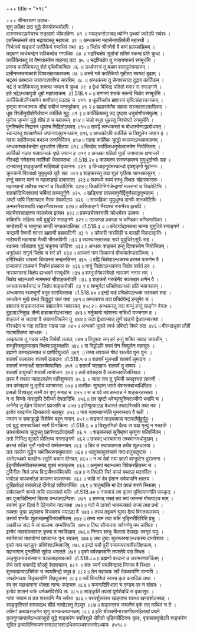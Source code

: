 +++
title = "५१८"

+++
श्रीनारायण उवाच-  
शृणु लक्ष्मि! तदा युद्धे सेनयोरुभयोरपि ।  
दारुणश्चाऽप्रमेयश्च सङ्ग्रामो जीवदक्षिणः ॥१ ॥
भयङ्करोऽभवद् व्योम्नि पृथ्व्यां जलेऽपि सर्वशः ।  
एतस्मिन्नन्तरे तत्र भद्राख्यस्तु महाबलः ॥२ ॥
अन्धकस्य महासेनापतिर्बली महारथी ।  
निर्भर्त्स्य शङ्करं कार्तिकेयं गणाधिपं तथा ॥३ ॥
चिक्षेप श्रीगणेशे वै बाणं प्रलयवह्निभम् ।  
तद्बाणं त्वर्धचन्द्रेण सञ्चिच्छेद गणाधिपः ॥४ ॥
भद्रश्चिक्षेप सूर्याभां शक्तिं स्कन्दं प्रति क्रुधा ।  
कार्तिकेयस्तु तां वैष्णवास्त्रेण व्यहनत् तदा ॥५ ॥
भद्रश्चिक्षेप तु नारायणास्त्रं रणमूर्धनि ।  
प्रणम्य कार्तिकेयस्तु शेते पृथिवीमाश्रितः ॥६ ॥
ऊर्ध्वमस्त्रं तु बभ्राम शतसूर्यसमप्रभम् ।  
प्रलीनमस्त्रमाकाशे विश्वसंहारकारकम् ॥७ ॥
अस्त्रे गते कार्तिकेयो गृहीत्वा स्वगदां दृढाम् ।  
भद्ररथं प्रबभञ्ज जघानाऽश्वाँश्च सारथिम् ॥८ ॥
अन्धकस्य तु सेनापस्तदा दुद्राव कार्तिकम् ।  
भद्रं तं कार्तिकेयस्तु शक्त्या जघान वै क्रुधा ॥९ ॥
द्वेधा विभिद्य पतितो ममार स रणाङ्गणे ।  
हते भद्रेऽन्धकपुत्रो धूम्रो महापराक्रमः ॥1.518.१ ०॥
बाणानां शतकं स्कन्दे चिक्षेप रणमूर्धनि ।  
कार्तिकेयोऽग्निबाणेन बाणौघान् प्रददाह च ॥११ ॥
धूम्रश्चिक्षेप ब्रह्मास्त्रं सृष्टिसंहारकारकम् ।  
दृष्ट्वा शम्भ्वात्मजः शीघ्रं सबीजं मन्त्रपूर्वकम् ॥१ २॥
ब्रह्मास्त्रेणैव सहसा सञ्जहाराऽवलीलया ।  
धूम्रः शिलीमुखैर्बाणैर्जघान कार्तिकं मुहुः ॥१ ३॥
कार्तिकेयस्तु तद् दृष्ट्वा धनुर्बाणौघसंयुतम् ।  
मुमोच जृम्भणं युद्धे शीघ्रं तं च महारथम् ॥१४॥
जडो बभूव धूम्रस्तु निश्चेष्टो रणमूर्धनि ।  
पुनश्चिक्षेप निद्रास्त्रं धूम्रश्च निद्रितोऽभवत् ॥१५॥
तावद्वै त्वन्धकस्तं च बोधास्त्रेणाऽप्रबोधयत् ।  
स्कन्दस्तु शतबाणैस्तं जघानाऽसुरमन्धकम् ॥१६॥
अन्धकोऽपि कार्तिकं च त्रिशूलेन जघान ह ।  
गदया कार्तिकरथं बभञ्ज रत्ननिर्मितम् ॥१७॥
गदया कार्तिकः क्रुद्धो बभञ्जाऽन्धकवाहनम् ।  
अन्धकश्चार्धचन्द्रेण क्षुरधारेण लीलया ॥१८॥
चिच्छेद कार्तिकधनुर्भल्लास्त्रेण नियोजितम् ।  
कार्तिको गदया गत्वाऽन्धकं पृष्ठे जघान ह ॥१९॥
अन्धकः पतितो मूर्छां जगामाऽथ क्षणान्तरे ।  
वीरभद्रो गणेशश्च कार्तिको भैरवास्तथा ॥1.518.२०॥
काल्यश्च रणचण्ड्यश्च युयुधुर्दानवैः सह ।  
दानवास्तु शङ्कुकर्णो माहिषाक्षो वृकाननः ॥२१ ॥
विन्ध्यहनुर्यमस्कन्धो वृषशृङ्गो गुहाननः ।  
क्रूरक्रमो विवराक्षो युयुधुस्ते सुरैः सह ॥२२॥
शङ्करस्तु तदा शूलं गृहीत्वा चान्धकासुरम् ।  
हन्तुं चकार यत्नं च महाशङ्खं ह्यवादयत् ॥२३॥
रथमध्ये स्वयं शम्भुः स्थितः संहारकारकः ।  
महारथानां लक्षैश्च रथानां च त्रिकोटिभिः ॥२४॥
त्रिकोटिभिर्गजेन्द्राणां मल्लानां च त्रिकोटिभिः ।  
शतकोटिभिरश्वानां चर्मिणां तच्चतुर्गुणैः ॥२५ ॥
खड्गिनां तत्सप्तगुणैर्द्विगुणैस्तद्धनुष्मताम् ।  
अष्टौ चापि दिशाम्पाला भैरवा देवकोटयः ॥२६ ॥
सान्नाहिका युयुधुश्च दानवैः शतकोटिभिः ।  
उन्मत्तभैरवश्चापि संहारभैरवस्तथा ॥२७॥
असिताङ्गो भैरवश्च रुरुभैरव इत्यपि ।  
महाभैरवसञ्ज्ञश्च कालभैरव इत्यथ ॥२८॥
प्रचण्डभैरवश्चापि क्रोधभैरव उल्बणः ।  
शक्तिभिः सहिताः सर्वे युयुधिरे रणाङ्गणे ॥२९॥
उग्रचण्डा प्रचण्डा च चण्डिका चण्डिनायिका ।  
चण्डेश्वरी च चामुण्डा चण्डी चण्डकपालिका ॥1.518.३ ०॥
कोटर्याद्यास्तथा चान्या युयुधिरे रणाङ्गणे ।  
चन्द्राणी वैष्णवी शान्ता ब्रह्माणी ब्रह्मवादिनी ॥३ १ ॥
कौमारी नारसिंही च वाराही विकटाकृतिः ।  
माहेश्वरी महामाया भैरवी भीमरूपिणी ॥३२॥
रथस्थास्तास्तदा सर्वा युयुधिरेऽसुरैः सह ।  
राक्षस्यः पर्वतप्राया युद्धं चक्रुश्च कोटिशः ॥३३॥
अन्धकः शङ्करं हन्तुं दिव्यास्त्रेण नियोजितम् ।  
धनुर्दधार सगुणं चिक्षेप च शरं हरे ॥३४॥
अञ्जनं नाम दिव्यास्त्रं ग्रीष्ममार्तण्डसन्निभम् ।  
हरिश्चिक्षेप धावल्यं दिव्यास्त्रं चन्द्रसन्निभम् ॥३५ ॥
वह्निं चिक्षेपाऽन्धकश्च हरस्तं वारुणेन वै ।  
प्रज्वलन्तं तालमानं निर्वाणं प्रचकार सः ॥३६॥
वायुं चिक्षेपाऽन्धकश्च चिक्षेप पार्वतं हरः ।  
नारायणास्त्रं चिक्षेप ह्यन्धको रणमूर्धनि ॥३७॥
शम्भुर्भार्गवसंश्रेष्ठो नारायणं ननाम तम् ।  
चिक्षेप चाऽन्धको नागमस्त्रं श्रीशङ्करोपरि ॥३८॥
शङ्करो गरुडेनैव सञ्जहार क्षणेन वै ।  
अन्धकस्त्वर्धचन्द्रं च चिक्षेप शङ्करोपरि ॥३ ९॥
शम्भुर्गदां प्रचिक्षेपाऽन्धकं प्रति भयानकाम् ।  
अन्धकस्य रथश्चूर्णो बभूव सारथिस्तथा ॥1.518.४०॥
इन्द्रो वज्रं प्रचिक्षेपाऽन्धकं भस्मकरं तदा ।  
अन्धकेन मुखे ग्रस्तं विद्युद्रूपं जलं यथा ॥४१॥
अन्धकश्च तदा प्रचिक्षेपेन्द्रं हन्तुमेव च ।  
ब्रह्मास्त्रं शङ्करस्तच्च ब्रह्मास्त्रेण न्यवारयत् ॥५८२॥
अन्धकस्तु तदा शम्भुं हन्तुं खड्गेन वेगतः ।  
दुद्रावाऽभिमुखः सैन्ये हाहाकारोऽभवत्तदा ॥४३॥
मर्तुकामो महेशस्य सन्निधौ यज्जगाम ह ।  
शङ्करं स जटायां वै जघानातिबलेन तु ॥४४॥
जटा द्वेधाऽभवत् तूर्णं खड्गो द्वेधाऽभवत्तथा ।  
वीरभद्रेण च गदा ताडिता गदया सह ॥४५॥
अन्धको भूतले त्वर्धः प्रविष्टो विवरे तदा ॥४६॥
वीरभद्रधृतां लौहीं गदामाश्लिष्य चान्धकः ।  
आकृष्टया तु गदया सहैव निर्ययौ तलात् ॥४७॥
वियुक्तः सन् हरं हन्तुं शक्तिं जग्राह चायसीम् ।  
शम्भुस्त्रिशूलमादाय चिक्षेपाऽसुरवक्षसि ॥४८॥
स विद्धोऽपि स्वयं तेन त्रिशूलेन महासुरः ।  
ब्रह्मणो वरमाहात्म्यान्न च प्राणैर्वियुज्यते ॥४९ ॥
तस्य तपःफलं श्रेष्ठं रक्षत्येव पुनः पुनः ।  
शतवर्षं फलाहारः शतवर्षं दलादनः ॥1.518.५ ०॥
शतवर्षं मूलभक्षी शतवर्षं सुमादनः ।  
शतवर्षं कन्दभक्षी शतवर्षमयाचितः ॥५१ ॥
शतवर्षं जलाहारः शतवर्षं तु बाष्पपः ।  
शतवर्षं वायुभक्षी शतवर्षं त्वभोजनः ॥५२॥
ततो वर्षसहस्रं वै जलान्तवर्तिसंस्थितः ।  
तस्य वै तपसा जाताऽनलेन वारिशुष्कता ॥५ ३ ॥
जाता तत्र तु पृथिवी समदृश्यत लावणी ।  
तत्र वर्षसहस्रं तु तृतीयं व्यगमत्तदा ॥५४॥
वल्मीकः सुमहान् जातो वंशस्तम्बाभ्यधिष्ठितः ।  
प्रसन्नो विश्वसृट् तस्मै वरं वृणु समाह च ॥५५॥
स च वव्रे तव हस्तान्न मे शङ्करहस्ततः ।  
न वा विष्णोः कराद्वापि देवीभ्यो देवतादिभिः ॥५६॥
तव सृष्टौ भवेन्मृत्युश्चिरञ्जीवो भवामि च ।  
अनेनैव तु देहेन दिव्यतां प्रव्रजामि च ॥५७॥
इतिश्रुत्वाऽऽह वेधास्तं तथाऽस्त्विति तथा भव ।  
इत्येवं वरदानेन दिव्यकायो महासुरः ॥५८॥
नायं नाशमवाप्नोति पुनरुत्थाय वै बली ।  
जघान च समाक्रुद्धो विशेषेण बहून् गणान् ॥५९॥
शङ्करं ताडयामास गदापातैर्मुहुर्मुहुः ।  
एवं युद्धं समभवच्चिरं स्वर्गे पिनाकिना ॥1.518.६ ०॥
त्रिशूलभिन्नो दैत्यः स यदा मृत्युं न गच्छति ।  
उत्थायोत्थाय क्रुद्धस्तु प्रहारेणाऽर्दयद्बली ॥६ १ ॥
शङ्करस्तं सुविमृश्य मृत्युना परिवर्जितम् ।  
ततो निर्भिद्य शूलाग्रे प्रोत्क्षिप्य गगनाङ्गणे ॥६२॥
छत्रवद् धारयामास लम्बमानमधोमुखम् ।  
क्षरन्तं रुधिरं भूमौ गात्रेभ्यो वर्ष्मसम्भवम् ॥६३ ॥
चिरं तं स्थापयामास तथैव शूलधारया ।  
ततः कालेन युद्धेन चर्मास्थिस्नायुमात्रकः ॥६४॥
धातुत्रययुतश्चायं नष्टधातुचतुष्टयः ।  
अतोऽन्धको बलहीनः स्तुतिं चकार दीनवत् ॥६५॥
न त्वं देवो मया ज्ञातो वाग्दुष्टेन दुरात्मना ।  
ईदृग्वीर्यसमोपेतस्तस्माद् युक्तं भवत्कृतम् ॥६६॥
अनुरूपं मदान्धस्य विवेकरहितस्य च ।  
दुर्विनीतः श्रियं प्राप्य विद्यामैश्वर्यमित्यपि ॥६७॥
न तिष्ठति चिरं कालं यथाऽहं मदगर्वितः ।  
पापोऽहं पापकर्माऽहं पापात्मा पापसम्भवः ॥६८॥
त्राहि मां देव ईशान सर्वपापानि क्षालय ।  
दुःखितोऽहं वराकोऽहं दीनोऽहं शक्तिवर्जितः ॥६९॥
त्रातुमर्हसि मां देव प्रपन्नं शरणे स्थितम् ।  
सर्वपापक्षणे शम्भो त्वयि सञ्जायते मतिः ॥1.518.७०॥
नाममात्रं तव कृत्वा मुक्तिमाप्नोति पापकृत् ।  
तव पूजाविहीनानां दिवसा वन्ध्यताऽन्विताः ॥७१ ॥
तस्माद् भक्तं तव रूपं जानन्तं मोचयाऽत्र माम् ।  
स्वगणं कुरु दिव्यं वै देहेनानेन नाऽन्यथा ॥७२॥
गतो मे दानवो भावस्त्यक्तं राज्यं तथा प्रभो ।  
त्यक्ताः पुत्राः प्रपुत्राश्च विभवाश्च मयाऽद्य वै ॥७३॥
तस्य तद्वचनं श्रुत्वा दैत्यं विगतकल्मषम् ।  
उत्तार्य शनकैः शूलाच्छम्भुर्विनयसंश्रितम् ॥७४॥
तस्य नाम तदा चक्रे भृङ्गिरीटिरिति प्रभुः ।  
अब्रवीच्च सदा मे त्वं वल्लभः सम्भविष्यसि ॥७५॥
तिष्ठ सौम्यतया सर्वगणेषु मम चाश्रितः ।  
इत्येवं जलसंस्कारात् कृत्वा तं नवविग्रहम् ॥७६॥
निनाय शम्भुः कैलासं देवाद्याः स्वगृहं ययुः ।  
स्वर्गराज्यं यथायोग्यं प्राप्तवन्तः पुनः स्वकम् ॥७७॥
अथ दुष्टः सुतस्तस्याऽन्धकस्य दानवेश्वरः ।  
वृको नाम महाक्रूरः प्रविवेशाऽब्धिवारिषु ॥७८॥
इन्द्रो ययौ पुरीं रम्याममरावतीसञ्ज्ञिकाम् ।  
यज्ञभागान् पुनर्लेभिरे सुदेवा धरातले ॥७९॥
वृको वर्षसहस्राणि तपस्तेपे पदा स्थितः ।  
अङ्गुष्ठमात्रसंस्थानः पञ्चसाहस्रवत्सरे ॥1.518.८०॥
ब्रह्मणो वरदानं च जरामरणवर्जितम् ।  
लेभे ततो ययावद्रिं सौराष्ट्रे रेवताचलम् ॥८१ ॥
ततः स्वर्गं ययाविन्द्रपदं जिगाय वै स्थितः ।  
शुक्रात्प्राप्याऽभिषेकं च स्वयमिन्द्रो बभूव ह ॥८२॥
तेन यज्ञादयः सर्वे देवकार्याणि यान्यपि ।  
जपहोमादयः पितृकार्याणि विप्रपूजनम् ॥८३॥
सर्वं विनाशितं स्वस्य कृतं करादिकं तथा ।  
स्व एव यज्ञभागानां भोक्ता नान्यः कदाचन ॥८४॥
यजनादिविधाता च दण्ड्य एव न संशयः ।  
इत्येवं शासनं चक्रे धर्मकर्मविरोधि सः ॥८५॥
साङ्कृतिं तपसां पूर्णशेवधिं स वृकासुरः ।  
गत्वा जघान तं तत्र शस्त्राणि नैव सर्वथा ॥८६॥
पस्पर्शुस्तस्य खड्गश्च शतधा खण्डशोऽभवत् ।  
साङ्कृतिस्तं शशापाऽथ शीघ्रं नाशोऽस्तु तेऽसुर ॥८७॥
शङ्करश्च जघानैनं वृकं तत् कथितं च ते ।  
लक्ष्मि! कथाप्रसङ्गेन शृणु चान्यत्कथानकम् ॥८८॥
इति श्रीलक्ष्मीनारायणीयसहितायां प्रथमे कृतयुगसन्तानेऽन्धकासुरो युद्धे शङ्करेण स्वत्रिशूले रोपितो भृङ्गिरीटिगणः कृतः, वृकस्तत्पुत्रोऽपि शङ्करेण सूदित इत्यादिनिरूपणनामाऽष्टादशाऽधिकपञ्चशततमोऽध्यायः ॥५१८॥
    
